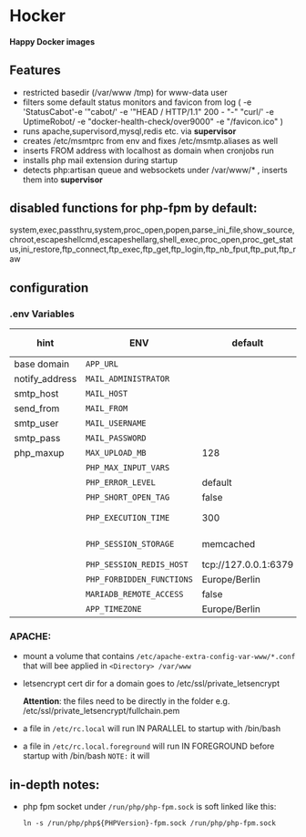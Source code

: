 Hocker
=====
#### Happy Docker images

## Features
* restricted basedir (/var/www /tmp) for www-data user
* filters some default status monitors and favicon from log ( -e 'StatusCabot'-e '"cabot/' -e '"HEAD / HTTP/1.1" 200 - "-" "curl/' -e UptimeRobot/ -e "docker-health-check/over9000" -e "/favicon.ico" )
* runs apache,supervisord,mysql,redis etc. via **supervisor**
* creates /etc/msmtprc from env and fixes /etc/msmtp.aliases as well
* inserts FROM address with localhost as domain when cronjobs run
* installs php mail extension during startup
* detects php:artisan queue and websockets under /var/www/* , inserts them into **supervisor**

## disabled functions for php-fpm by default:
system,exec,passthru,system,proc_open,popen,parse_ini_file,show_source,chroot,escapeshellcmd,escapeshellarg,shell_exec,proc_open,proc_get_status,ini_restore,ftp_connect,ftp_exec,ftp_get,ftp_login,ftp_nb_fput,ftp_put,ftp_raw

## configuration

### .env Variables

| hint | ENV | default | alt. Name | tested options |
|---|---|---|---|---|
| base domain    | `APP_URL`                | | | realdomain.tld |
| notify_address | `MAIL_ADMINISTRATOR`     | | | adminuser@notifydomain.tld |
| smtp_host | `MAIL_HOST`              | | | |
| send_from | `MAIL_FROM`              | | |
| smtp_user | `MAIL_USERNAME`          | | |
| smtp_pass | `MAIL_PASSWORD`          | | |
| php_maxup | `MAX_UPLOAD_MB`          | 128 | | 128 , 256 , 512 , 2048 |
| | `PHP_MAX_INPUT_VARS`     | | |8192 |
| | `PHP_ERROR_LEVEL`           | default        |  | (empty) , default , verbose |
| | `PHP_SHORT_OPEN_TAG`           | false        |  | (empty) , false , true |
| | `PHP_EXECUTION_TIME`     | 300 | | 30 ,60 , 600 ( cgi socket timeout@601s ) |
| | `PHP_SESSION_STORAGE`    | memcached | | (empty) , memcached , files , redis |
| | `PHP_SESSION_REDIS_HOST` | tcp://127.0.0.1:6379 |  |
| | `PHP_FORBIDDEN_FUNCTIONS`           | Europe/Berlin        |  | (empty) , NONE, |
| | `MARIADB_REMOTE_ACCESS`  | false | | (empty) , true , false |
| | `APP_TIMEZONE`           | Europe/Berlin        | |
### APACHE:

*  mount a volume that contains `/etc/apache-extra-config-var-www/*.conf` that will bee applied in `<Directory> /var/www`

* letsencrypt cert dir for a domain goes to /etc/ssl/private_letsencrypt

  **Attention**: the files need to be directly in the folder e.g. /etc/ssl/private_letsencrypt/fullchain.pem

* a file in `/etc/rc.local` will run IN PARALLEL to startup with /bin/bash
* a file in `/etc/rc.local.foreground` will run IN FOREGROUND before startup with /bin/bash
  `NOTE:` it will  


## in-depth notes:
* php fpm socket under `/run/php/php-fpm.sock` is soft linked like this:

  `ln -s /run/php/php${PHPVersion}-fpm.sock /run/php/php-fpm.sock`
